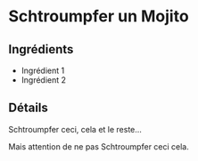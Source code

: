 #  Schtroumpfer un Mojito

## Ingrédients

* Ingrédient 1
* Ingrédient 2

## Détails

Schtroumpfer ceci, cela et le reste...

Mais attention de ne pas Schtroumpfer ceci cela.
